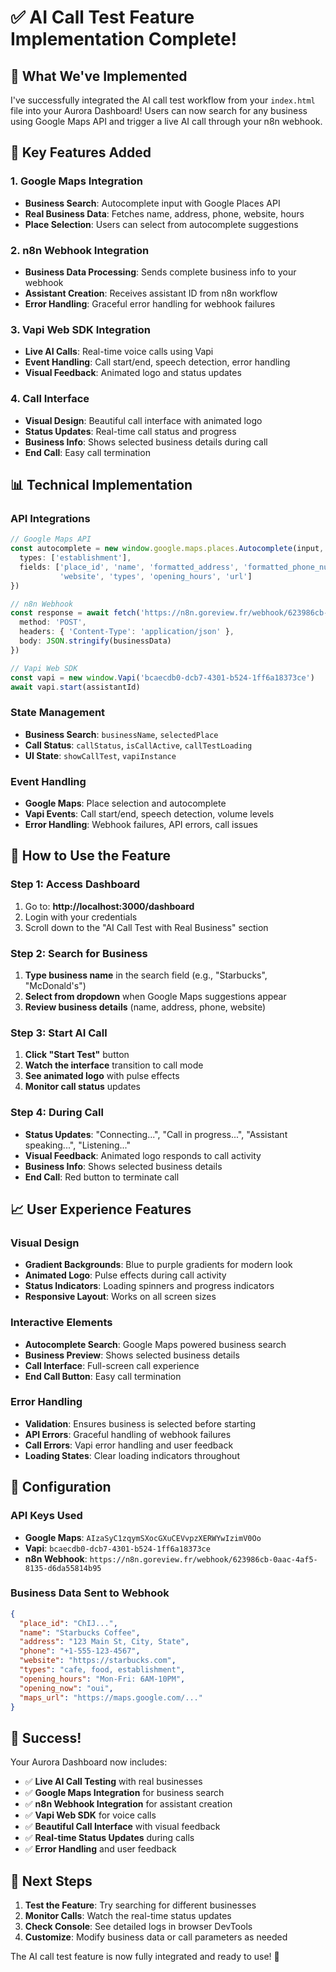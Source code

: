 # ✅ AI Call Test Feature Implementation Complete!

## 🎯 **What We've Implemented**

I've successfully integrated the AI call test workflow from your `index.html` file into your Aurora Dashboard! Users can now search for any business using Google Maps API and trigger a live AI call through your n8n webhook.

## 🔄 **Key Features Added**

### **1. Google Maps Integration**
- **Business Search**: Autocomplete input with Google Places API
- **Real Business Data**: Fetches name, address, phone, website, hours
- **Place Selection**: Users can select from autocomplete suggestions

### **2. n8n Webhook Integration**
- **Business Data Processing**: Sends complete business info to your webhook
- **Assistant Creation**: Receives assistant ID from n8n workflow
- **Error Handling**: Graceful error handling for webhook failures

### **3. Vapi Web SDK Integration**
- **Live AI Calls**: Real-time voice calls using Vapi
- **Event Handling**: Call start/end, speech detection, error handling
- **Visual Feedback**: Animated logo and status updates

### **4. Call Interface**
- **Visual Design**: Beautiful call interface with animated logo
- **Status Updates**: Real-time call status and progress
- **Business Info**: Shows selected business details during call
- **End Call**: Easy call termination

## 📊 **Technical Implementation**

### **API Integrations**
```typescript
// Google Maps API
const autocomplete = new window.google.maps.places.Autocomplete(input, {
  types: ['establishment'],
  fields: ['place_id', 'name', 'formatted_address', 'formatted_phone_number', 
           'website', 'types', 'opening_hours', 'url']
})

// n8n Webhook
const response = await fetch('https://n8n.goreview.fr/webhook/623986cb-0aac-4af5-8135-d6da55814b95', {
  method: 'POST',
  headers: { 'Content-Type': 'application/json' },
  body: JSON.stringify(businessData)
})

// Vapi Web SDK
const vapi = new window.Vapi('bcaecdb0-dcb7-4301-b524-1ff6a18373ce')
await vapi.start(assistantId)
```

### **State Management**
- **Business Search**: `businessName`, `selectedPlace`
- **Call Status**: `callStatus`, `isCallActive`, `callTestLoading`
- **UI State**: `showCallTest`, `vapiInstance`

### **Event Handling**
- **Google Maps**: Place selection and autocomplete
- **Vapi Events**: Call start/end, speech detection, volume levels
- **Error Handling**: Webhook failures, API errors, call issues

## 🚀 **How to Use the Feature**

### **Step 1: Access Dashboard**
1. Go to: **http://localhost:3000/dashboard**
2. Login with your credentials
3. Scroll down to the "AI Call Test with Real Business" section

### **Step 2: Search for Business**
1. **Type business name** in the search field (e.g., "Starbucks", "McDonald's")
2. **Select from dropdown** when Google Maps suggestions appear
3. **Review business details** (name, address, phone, website)

### **Step 3: Start AI Call**
1. **Click "Start Test"** button
2. **Watch the interface** transition to call mode
3. **See animated logo** with pulse effects
4. **Monitor call status** updates

### **Step 4: During Call**
- **Status Updates**: "Connecting...", "Call in progress...", "Assistant speaking...", "Listening..."
- **Visual Feedback**: Animated logo responds to call activity
- **Business Info**: Shows selected business details
- **End Call**: Red button to terminate call

## 📈 **User Experience Features**

### **Visual Design**
- **Gradient Backgrounds**: Blue to purple gradients for modern look
- **Animated Logo**: Pulse effects during call activity
- **Status Indicators**: Loading spinners and progress indicators
- **Responsive Layout**: Works on all screen sizes

### **Interactive Elements**
- **Autocomplete Search**: Google Maps powered business search
- **Business Preview**: Shows selected business details
- **Call Interface**: Full-screen call experience
- **End Call Button**: Easy call termination

### **Error Handling**
- **Validation**: Ensures business is selected before starting
- **API Errors**: Graceful handling of webhook failures
- **Call Errors**: Vapi error handling and user feedback
- **Loading States**: Clear loading indicators throughout

## 🔧 **Configuration**

### **API Keys Used**
- **Google Maps**: `AIzaSyC1zqymSXocGXuCEVvpzXERWYwIzimV0Oo`
- **Vapi**: `bcaecdb0-dcb7-4301-b524-1ff6a18373ce`
- **n8n Webhook**: `https://n8n.goreview.fr/webhook/623986cb-0aac-4af5-8135-d6da55814b95`

### **Business Data Sent to Webhook**
```json
{
  "place_id": "ChIJ...",
  "name": "Starbucks Coffee",
  "address": "123 Main St, City, State",
  "phone": "+1-555-123-4567",
  "website": "https://starbucks.com",
  "types": "cafe, food, establishment",
  "opening_hours": "Mon-Fri: 6AM-10PM",
  "opening_now": "oui",
  "maps_url": "https://maps.google.com/..."
}
```

## 🎉 **Success!**

Your Aurora Dashboard now includes:
- ✅ **Live AI Call Testing** with real businesses
- ✅ **Google Maps Integration** for business search
- ✅ **n8n Webhook Integration** for assistant creation
- ✅ **Vapi Web SDK** for voice calls
- ✅ **Beautiful Call Interface** with visual feedback
- ✅ **Real-time Status Updates** during calls
- ✅ **Error Handling** and user feedback

## 📝 **Next Steps**

1. **Test the Feature**: Try searching for different businesses
2. **Monitor Calls**: Watch the real-time status updates
3. **Check Console**: See detailed logs in browser DevTools
4. **Customize**: Modify business data or call parameters as needed

The AI call test feature is now fully integrated and ready to use! 🚀
